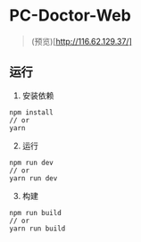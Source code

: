 # PC-Doctor-Web
> (预览)[http://116.62.129.37/]
## 运行

1. 安装依赖
```
npm install 
// or
yarn
```
2. 运行
```
npm run dev
// or
yarn run dev
```
3. 构建
```
npm run build
// or
yarn run build
```
